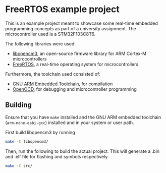 # FreeRTOS example project

This is an example project meant to showcase some real-time embedded programming concepts as part of a university assignment. The microcontroller used is a STM32F103C8T6.

The following libraries were used:

- [libopencm3](https://github.com/libopencm3/libopencm3), an open-source firmware library for ARM Cortex-M microcontrollers
- [FreeRTOS](https://www.freertos.org/index.html), a real-time operating system for microcontrollers

Furthermore, the toolchain used consisted of:

- [GNU ARM Embedded Toolchain](https://developer.arm.com/downloads/-/gnu-rm), for compilation
- [OpenOCD](https://openocd.org/), for debugging and microcontroller programming

## Building

Ensure that you have `make` installed and the GNU ARM embedded toolchain (`arm-none-eabi-gcc`) installed and in your system or user path.

First build libopencm3 by running
```bash
make -C libopencm3/
```

Then, run the following to build the actual project. This will generate a .bin and .elf file for flashing and symbols respectively.
```bash
make -C src/
```
